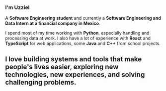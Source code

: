 ### I'm Uzziel

A **Software Engineering student** and currently a **Software Engineering and Data Intern at a financial company in Mexico**.  

I spend most of my time working with **Python**, especially handling and processing data at work. I also have a lot of experience with **React** and **TypeScript** for web applications, some **Java** and **C++** from school projects.  

I love building systems and tools that make people's lives easier, exploring new technologies, new experiences, and solving challenging problems.
---
